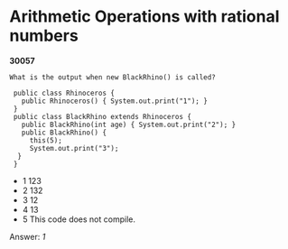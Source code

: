 Arithmetic Operations with rational numbers
===========================================
**30057**
```
What is the output when new BlackRhino() is called? 
 
 public class Rhinoceros { 
   public Rhinoceros() { System.out.print("1"); } 
 } 
 public class BlackRhino extends Rhinoceros { 
   public BlackRhino(int age) { System.out.print("2"); } 
   public BlackRhino() { 
     this(5); 
     System.out.print("3"); 
  } 
 }
```


- 1 123
- 2 132
- 3 12
- 4 13
- 5 This code does not compile.

Answer: *1*

